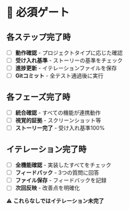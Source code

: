 # 🚫 必須ゲート

## 各ステップ完了時
- [ ] **動作確認** - プロジェクトタイプに応じた確認
- [ ] **受け入れ基準** - ストーリーの基準をチェック
- [ ] **進捗更新** - イテレーションファイルを保存
- [ ] **Gitコミット** - 全テスト通過後に実行

## 各フェーズ完了時
- [ ] **統合確認** - すべての機能が連携動作
- [ ] **視覚的証拠** - スクリーンショット等
- [ ] **ストーリー完了** - 受け入れ基準100%

## イテレーション完了時
- [ ] **全機能確認** - 実装したすべてをチェック
- [ ] **フィードバック** - 3つの質問に回答
- [ ] **ファイル保存** - フィードバックを記録
- [ ] **次回反映** - 改善点を明確化

⚠️ **これらなしではイテレーション未完了**
